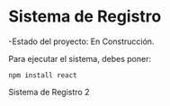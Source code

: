 <h1>Sistema de Registro</h1>

-Estado del proyecto: En Construcción.

Para ejecutar el sistema, debes poner:

```npm install react```

Sistema de Registro 2
